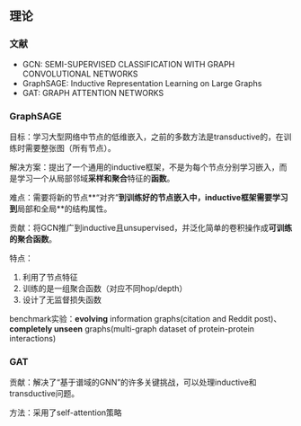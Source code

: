## 理论

### 文献

- GCN: SEMI-SUPERVISED CLASSIFICATION WITH GRAPH CONVOLUTIONAL NETWORKS
- GraphSAGE: Inductive Representation Learning on Large Graphs
- GAT: GRAPH ATTENTION NETWORKS

### GraphSAGE

目标：学习大型网络中节点的低维嵌入，之前的多数方法是transductive的，在训练时需要整张图（所有节点）。

解决方案：提出了一个通用的inductive框架，不是为每个节点分别学习嵌入，而是学习一个从局部邻域**采样和聚合**特征的**函数**。

难点：需要将新的节点**“对齐”**到训练好的节点嵌入中，inductive框架需要学习到**局部和全局**的结构属性。

贡献：将GCN推广到inductive且unsupervised，并泛化简单的卷积操作成**可训练的聚合函数**。

特点：

1. 利用了节点特征
2. 训练的是一组聚合函数（对应不同hop/depth）
3. 设计了无监督损失函数

benchmark实验：**evolving** information graphs(citation and Reddit post)、**completely unseen** graphs(multi-graph dataset of protein-protein interactions)

### GAT

贡献：解决了“基于谱域的GNN”的许多关键挑战，可以处理inductive和transductive问题。

方法：采用了self-attention策略

